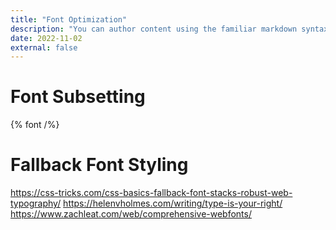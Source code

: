 ```yaml
---
title: "Font Optimization"
description: "You can author content using the familiar markdown syntax you already know. All basic markdown syntax is supported."
date: 2022-11-02
external: false
---
```


# Font Subsetting

{% font /%}

# Fallback Font Styling
https://css-tricks.com/css-basics-fallback-font-stacks-robust-web-typography/
https://helenvholmes.com/writing/type-is-your-right/
https://www.zachleat.com/web/comprehensive-webfonts/